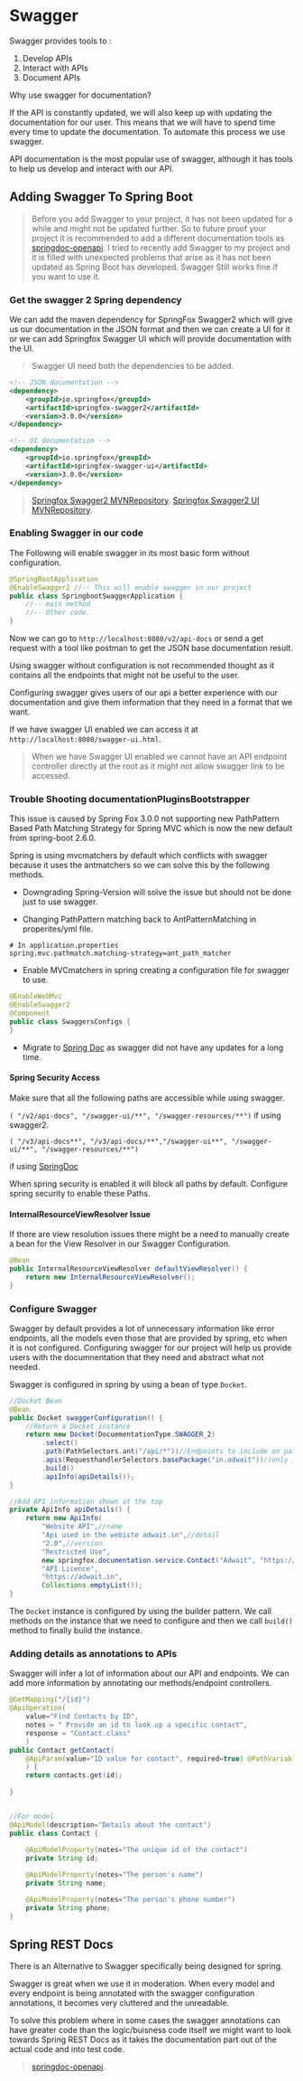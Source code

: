# Swagger

Swagger provides tools to :

1. Develop APIs
2. Interact with APIs
3. Document APIs

Why use swagger for documentation?

If the API is constantly updated, we will also keep up with updating the documentation for our user. This means that we will have to spend time every time to update the documentation. To automate this process we use swagger.

API documentation is the most popular use of swagger, although it has tools to help us develop and interact with our API.

## Adding Swagger To Spring Boot

> Before you add Swagger to your project, it has not been updated for a while and might not be updated further. So to future proof your project it is recommended to add a different documentation tools as [springdoc-openapi](https://springdoc.org/). I tried to recently add Swagger to my project and it is filled with unexpected problems that arise as it has not been updated as Spring Boot has developed.
> Swagger Still works fine if you want to use it.

### Get the swagger 2 Spring dependency

We can add the maven dependency for SpringFox Swagger2 which will give us our documentation in the JSON format and then we can create a UI for it or we can add Springfox Swagger UI which will provide documentation with the UI.

> Swagger UI need both the dependencies to be added.

```xml
<!-- JSON documentation -->
<dependency>
    <groupId>io.springfox</groupId>
    <artifactId>springfox-swagger2</artifactId>
    <version>3.0.0</version>
</dependency>

<!-- UI documentation -->
<dependency>
    <groupId>io.springfox</groupId>
    <artifactId>springfox-swagger-ui</artifactId>
    <version>3.0.0</version>
</dependency>
```

> [Springfox Swagger2 MVNRepository](https://mvnrepository.com/artifact/io.springfox/springfox-swagger2/3.0.0).
> [Springfox Swagger2 UI MVNRepository](https://mvnrepository.com/artifact/io.springfox/springfox-swagger-ui).

### Enabling Swagger in our code

The Following will enable swagger in its most basic form without configuration.

```java
@SpringBootApplication
@EnableSwagger2 //-- This will enable swagger in our project
public class SpringbootSwaggerApplication {
    //-- main method
    //-- Other code.
}
```

Now we can go to `http://localhost:8080/v2/api-docs` or send a get request with a tool like postman to get the JSON base documentation result.

Using swagger without configuration is not recommended thought as it contains all the endpoints that might not be useful to the user.

Configuring swagger gives users of our api a better experience with our documentation and give them information that they need in a format that we want.

If we have swagger UI enabled we can access it at `http://localhost:8080/swagger-ui.html`.

> When we have Swagger UI enabled we cannot have an API endpoint controller directly at the root as it might not allow swagger link to be accessed.

### Trouble Shooting documentationPluginsBootstrapper

This issue is caused by Spring Fox 3.0.0 not supporting new PathPattern Based Path Matching Strategy for Spring MVC which is now the new default from spring-boot 2.6.0.

Spring is using mvcmatchers by default which conflicts with swagger because it uses the antmatchers so we can solve this by the following methods.

* Downgrading Spring-Version will solve the issue but should not be done just to use swagger.
  
* Changing PathPattern matching back to AntPatternMatching in properites/yml file.

```properites
# In application.properties
spring.mvc.pathmatch.matching-strategy=ant_path_matcher
```

* Enable MVCmatchers in spring creating a configuration file for swagger to use.

```java
@EnableWebMvc
@EnableSwagger2
@Component
public class SwaggersConfigs {
}
```

* Migrate to [Spring Doc](https://springdoc.org/#migrating-from-springfox) as swagger did not have any updates for a long time.

#### Spring Security Access

Make sure that all the following paths are accessible while using swagger.

`( "/v2/api-docs", "/swagger-ui/**", "/swagger-resources/**")` if using swagger2.

`( "/v3/api-docs**", "/v3/api-docs/**","/swagger-ui**", "/swagger-ui/**", "/swagger-resources/**")`

if using [SpringDoc](https://springdoc.org/)

When spring security is enabled it will block all paths by default. Configure spring security to enable these Paths.

#### InternalResourceViewResolver Issue

If there are view resolution issues there might be a need to manually create a bean for the View Resolver in our Swagger Configuration.

```java
@Bean
public InternalResourceViewResolver defaultViewResolver() {
    return new InternalResourceViewResolver();
}
```

### Configure Swagger

Swagger by default provides a lot of unnecessary information like error endpoints, all the models even those that are provided by spring, etc when it is not configured. Configuring swagger for our project will help us provide users with the documnentation that they need and abstract what not needed.

Swagger is configured in spring by using a bean of type `Docket`.

```java
//Docket Bean
@Bean
public Docket swaggerConfiguration() {
    //Return a Docket instance
    return new Docket(DocuementationType.SWAGGER_2)
        .select()
        .path(PathSelectors.ant("/api/*"))//Endpoints to include on path.
        .apis(RequesthandlerSelectors.basePackage("in.adwait"))//only include documentation for this package.
        .build()
        .apiInfo(apiDetails());
}

//Add API information shown at the top
private ApiInfo apiDetails() {
    return new ApiInfo(
        "Website API",//name
        "Api used in the webiste adwait.in",//detail
        "2.0",//version
        "Restricted Use",
        new springfox.documentation.service.Contact("Adwait", "https://adwait.in", "adwait@adwait.in"),
        "API Licence",
        "https://adwait.in",
        Collections.emptyList());
}
```

The `Docket` instance is configured by using the builder pattern. We call methods on the instance that we need to configure and then we call `build()` method to finally build the instance.

### Adding details as annotations to APIs

Swagger will infer a lot of information about our API and endpoints. We can add more information by annotating our methods/endpoint controllers.

```java
@GetMapping("/{id}")
@ApiOperation(
    value="Find Contacts by ID",
    notes = " Provide an id to look up a specific contact",
    response = "Contact.class"
    )
public Contact getContact(
    @ApiParam(value="ID value for contact", required=true) @PathVariable String id
    ) {
    return contacts.get(id);
    
}


//For model
@ApiModel(description="Details about the contact")
public class Contact {
    
    @ApiModelProperty(notes="The unique id of the contact")
    private String id;

    @ApiModelProperty(notes="The person's name")
    private String name;

    @ApiModelProperty(notes="The person's phone number")
    private String phone;
}
```

## Spring REST Docs

There is an Alternative to Swagger specifically being designed for spring.

Swagger is great when we use it in moderation. When every model and every endpoint is being annotated with the swagger configuration annotations, it becomes very cluttered and the unreadable.

To solve this problem where in some cases the swagger annotations can have greater code than the logic/buisness code itself we might want to look towards Spring REST Docs as it takes the documentation part out of the actual code and into test code.

> [springdoc-openapi](https://springdoc.org/).
